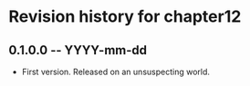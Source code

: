 # Revision history for chapter12

## 0.1.0.0 -- YYYY-mm-dd

* First version. Released on an unsuspecting world.
